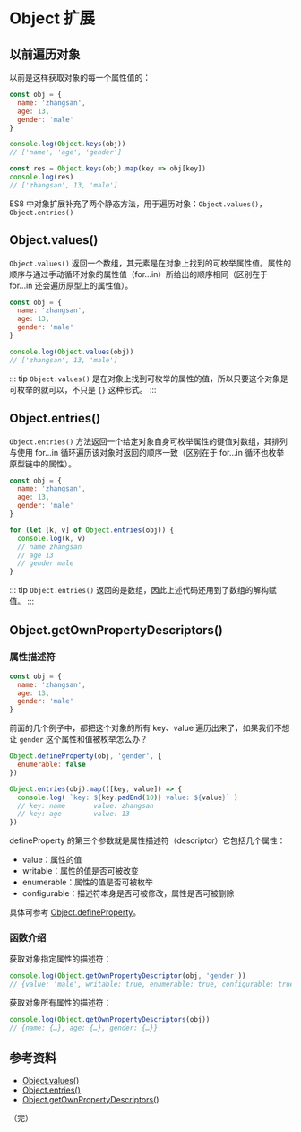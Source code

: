 # Object 扩展

## 以前遍历对象

以前是这样获取对象的每一个属性值的：

```javascript
const obj = {
  name: 'zhangsan',
  age: 13,
  gender: 'male'
}

console.log(Object.keys(obj))
// ['name', 'age', 'gender']

const res = Object.keys(obj).map(key => obj[key])
console.log(res)
// ['zhangsan', 13, 'male']
```

ES8 中对象扩展补充了两个静态方法，用于遍历对象：`Object.values()`，`Object.entries()`

## Object.values()

`Object.values()` 返回一个数组，其元素是在对象上找到的可枚举属性值。属性的顺序与通过手动循环对象的属性值（for...in）所给出的顺序相同（区别在于 for...in 还会遍历原型上的属性值）。

```javascript
const obj = {
  name: 'zhangsan',
  age: 13,
  gender: 'male'
}

console.log(Object.values(obj))
// ['zhangsan', 13, 'male']
```

::: tip
`Object.values()` 是在对象上找到可枚举的属性的值，所以只要这个对象是可枚举的就可以，不只是 `{}` 这种形式。
:::

## Object.entries()

`Object.entries()` 方法返回一个给定对象自身可枚举属性的键值对数组，其排列与使用 for...in 循环遍历该对象时返回的顺序一致（区别在于 for...in 循环也枚举原型链中的属性）。

```javascript
const obj = {
  name: 'zhangsan',
  age: 13,
  gender: 'male'
}

for (let [k, v] of Object.entries(obj)) {
  console.log(k, v)
  // name zhangsan
  // age 13
  // gender male
}
```

::: tip
`Object.entries()` 返回的是数组，因此上述代码还用到了数组的解构赋值。
:::

## Object.getOwnPropertyDescriptors()

### 属性描述符

```javascript
const obj = {
  name: 'zhangsan',
  age: 13,
  gender: 'male'
}
```

前面的几个例子中，都把这个对象的所有 key、value 遍历出来了，如果我们不想让 `gender` 这个属性和值被枚举怎么办？

```javascript
Object.defineProperty(obj, 'gender', {
  enumerable: false
})

Object.entries(obj).map(([key, value]) => {
  console.log( `key: ${key.padEnd(10)} value: ${value}` )
  // key: name       value: zhangsan
  // key: age        value: 13
})
```

defineProperty 的第三个参数就是属性描述符（descriptor）它包括几个属性：

* value：属性的值
* writable：属性的值是否可被改变
* enumerable：属性的值是否可被枚举
* configurable：描述符本身是否可被修改，属性是否可被删除

具体可参考 [Object.defineProperty](https://developer.mozilla.org/zh-CN/docs/Web/JavaScript/Reference/Global_Objects/Object/defineProperty)。

### 函数介绍

获取对象指定属性的描述符：

```javascript
console.log(Object.getOwnPropertyDescriptor(obj, 'gender'))
// {value: 'male', writable: true, enumerable: true, configurable: true}
```

获取对象所有属性的描述符：

```javascript
console.log(Object.getOwnPropertyDescriptors(obj))
// {name: {…}, age: {…}, gender: {…}}
```

## 参考资料

* [Object.values()](https://developer.mozilla.org/zh-CN/docs/Web/JavaScript/Reference/Global_Objects/Object/values)
* [Object.entries()](https://developer.mozilla.org/zh-CN/docs/Web/JavaScript/Reference/Global_Objects/Object/entries)
* [Object.getOwnPropertyDescriptors()](https://developer.mozilla.org/zh-CN/docs/Web/JavaScript/Reference/Global_Objects/Object/getOwnPropertyDescriptors)

（完）

